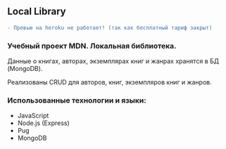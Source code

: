## Local Library
``` diff
- Превью на heroku не работает! (так как бесплатный тариф закрыт)
```
### Учебный проект MDN. Локальная библиотека.<br/>
Данные о книгах, авторах, экземплярах книг и жанрах хранятся в БД (MongoDB).

Реализованы CRUD для авторов, книг, экземпляров книг и жанров.

### Использованные технологии и языки:
* JavaScript
* Node.js (Express)
* Pug
* MongoDB

